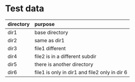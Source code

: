# Test data

| directory | purpose                                       |
|:----------|:----------------------------------------------|
| dir1      | base directory                                |
| dir2      | same as dir1                                  |
| dir3      | file1 different                               |
| dir4      | file2 is in a different subdir                |
| dir5      | there is another directory                    |
| dir6      | file1 is only in dir1 and file2 only in dir 6 |
